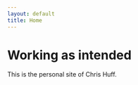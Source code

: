 ```yaml
---
layout: default
title: Home
---
```

# Working as intended

This is the personal site of Chris Huff.
